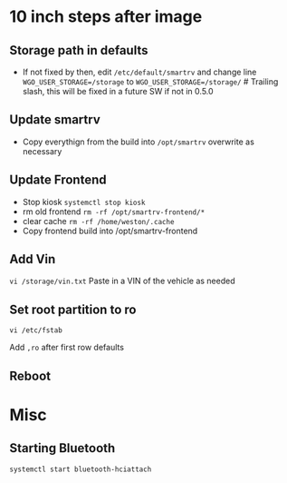# 10 inch steps after image

## Storage path in defaults
- If not fixed by then, edit `/etc/default/smartrv` and change line
`WGO_USER_STORAGE=/storage`
to
`WGO_USER_STORAGE=/storage/`    # Trailing slash, this will be fixed in a future SW if not in 0.5.0

## Update smartrv
- Copy everythign from the build into `/opt/smartrv` overwrite as necessary


## Update Frontend
- Stop kiosk
`systemctl stop kiosk`
- rm old frontend
`rm -rf /opt/smartrv-frontend/*`
- clear cache
`rm -rf /home/weston/.cache`
- Copy frontend build into /opt/smartrv-frontend

## Add Vin
`vi /storage/vin.txt`
Paste in a VIN of the vehicle as needed

## Set root partition to ro
`vi /etc/fstab`

Add `,ro` after first row defaults

## Reboot





# Misc

## Starting Bluetooth
`systemctl start bluetooth-hciattach`
